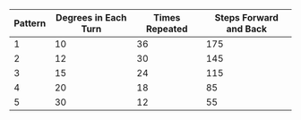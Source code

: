 Pattern  |  Degrees in Each Turn  |  Times Repeated  |  Steps Forward and Back
---------|------------------------|------------------|------------------------
1        |  10                    |  36              |  175
2        |  12                    |  30              |  145
3        |  15                    |  24              |  115
4        |  20                    |  18              |  85
5        |  30                    |  12              |  55
